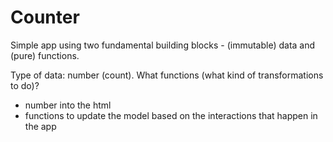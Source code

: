 # Counter  

Simple app using two fundamental building blocks - (immutable) data and (pure) functions.

Type of data: number (count).
What functions (what kind of transformations to do)? 
- number into the html
- functions to update the model based on the interactions that happen in the app